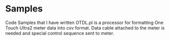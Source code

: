 # Samples
</p>
Code Samples that I have written
OTDL.pl is a processor for formatting One Touch Ultra2 meter data into csv format. Data cable attached to the meter is needed and special control sequence sent to meter.
